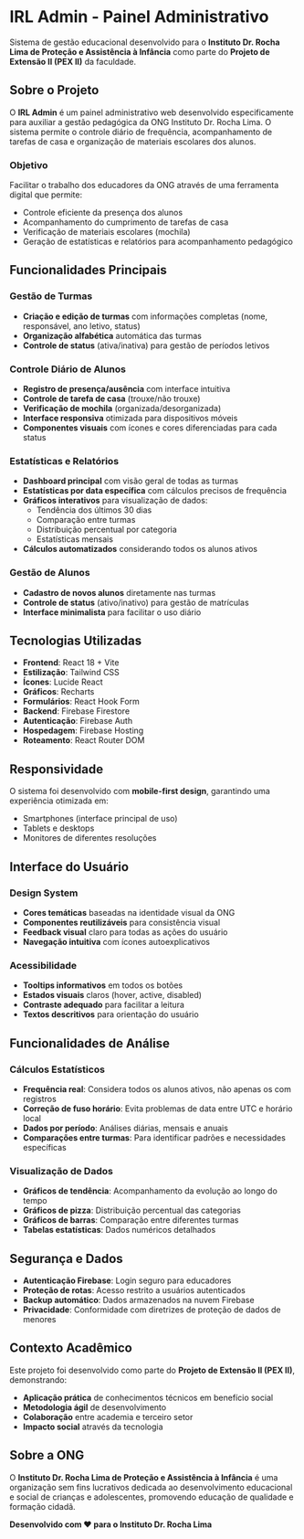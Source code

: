 # IRL Admin - Painel Administrativo

Sistema de gestão educacional desenvolvido para o **Instituto Dr. Rocha Lima de Proteção e Assistência à Infância** como parte do **Projeto de Extensão II (PEX II)** da faculdade.

## Sobre o Projeto

O **IRL Admin** é um painel administrativo web desenvolvido especificamente para auxiliar a gestão pedagógica da ONG Instituto Dr. Rocha Lima. O sistema permite o controle diário de frequência, acompanhamento de tarefas de casa e organização de materiais escolares dos alunos.

### Objetivo

Facilitar o trabalho dos educadores da ONG através de uma ferramenta digital que permite:

- Controle eficiente da presença dos alunos
- Acompanhamento do cumprimento de tarefas de casa
- Verificação de materiais escolares (mochila)
- Geração de estatísticas e relatórios para acompanhamento pedagógico

## Funcionalidades Principais

### Gestão de Turmas

- **Criação e edição de turmas** com informações completas (nome, responsável, ano letivo, status)
- **Organização alfabética** automática das turmas
- **Controle de status** (ativa/inativa) para gestão de períodos letivos

### Controle Diário de Alunos

- **Registro de presença/ausência** com interface intuitiva
- **Controle de tarefa de casa** (trouxe/não trouxe)
- **Verificação de mochila** (organizada/desorganizada)
- **Interface responsiva** otimizada para dispositivos móveis
- **Componentes visuais** com ícones e cores diferenciadas para cada status

### Estatísticas e Relatórios

- **Dashboard principal** com visão geral de todas as turmas
- **Estatísticas por data específica** com cálculos precisos de frequência
- **Gráficos interativos** para visualização de dados:
  - Tendência dos últimos 30 dias
  - Comparação entre turmas
  - Distribuição percentual por categoria
  - Estatísticas mensais
- **Cálculos automatizados** considerando todos os alunos ativos

### Gestão de Alunos

- **Cadastro de novos alunos** diretamente nas turmas
- **Controle de status** (ativo/inativo) para gestão de matrículas
- **Interface minimalista** para facilitar o uso diário

## Tecnologias Utilizadas

- **Frontend**: React 18 + Vite
- **Estilização**: Tailwind CSS
- **Ícones**: Lucide React
- **Gráficos**: Recharts
- **Formulários**: React Hook Form
- **Backend**: Firebase Firestore
- **Autenticação**: Firebase Auth
- **Hospedagem**: Firebase Hosting
- **Roteamento**: React Router DOM

## Responsividade

O sistema foi desenvolvido com **mobile-first design**, garantindo uma experiência otimizada em:

- Smartphones (interface principal de uso)
- Tablets e desktops
- Monitores de diferentes resoluções

## Interface do Usuário

### Design System

- **Cores temáticas** baseadas na identidade visual da ONG
- **Componentes reutilizáveis** para consistência visual
- **Feedback visual** claro para todas as ações do usuário
- **Navegação intuitiva** com ícones autoexplicativos

### Acessibilidade

- **Tooltips informativos** em todos os botões
- **Estados visuais** claros (hover, active, disabled)
- **Contraste adequado** para facilitar a leitura
- **Textos descritivos** para orientação do usuário

## Funcionalidades de Análise

### Cálculos Estatísticos

- **Frequência real**: Considera todos os alunos ativos, não apenas os com registros
- **Correção de fuso horário**: Evita problemas de data entre UTC e horário local
- **Dados por período**: Análises diárias, mensais e anuais
- **Comparações entre turmas**: Para identificar padrões e necessidades específicas

### Visualização de Dados

- **Gráficos de tendência**: Acompanhamento da evolução ao longo do tempo
- **Gráficos de pizza**: Distribuição percentual das categorias
- **Gráficos de barras**: Comparação entre diferentes turmas
- **Tabelas estatísticas**: Dados numéricos detalhados

## Segurança e Dados

- **Autenticação Firebase**: Login seguro para educadores
- **Proteção de rotas**: Acesso restrito a usuários autenticados
- **Backup automático**: Dados armazenados na nuvem Firebase
- **Privacidade**: Conformidade com diretrizes de proteção de dados de menores

## Contexto Acadêmico

Este projeto foi desenvolvido como parte do **Projeto de Extensão II (PEX II)**, demonstrando:

- **Aplicação prática** de conhecimentos técnicos em benefício social
- **Metodologia ágil** de desenvolvimento
- **Colaboração** entre academia e terceiro setor
- **Impacto social** através da tecnologia

## Sobre a ONG

O **Instituto Dr. Rocha Lima de Proteção e Assistência à Infância** é uma organização sem fins lucrativos dedicada ao desenvolvimento educacional e social de crianças e adolescentes, promovendo educação de qualidade e formação cidadã.


**Desenvolvido com ❤️ para o Instituto Dr. Rocha Lima**  
